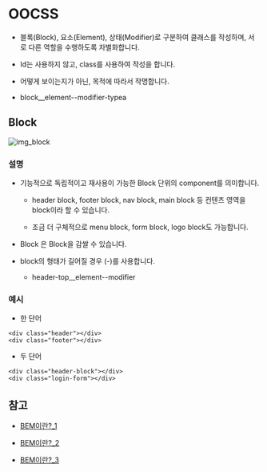 # OOCSS

- 블록(Block), 요소(Element), 상태(Modifier)로 구분하여 클래스를 작성하며, 서로 다른 역할을 수행하도록 차별화합니다.

- Id는 사용하지 않고, class를 사용하여 작성을 합니다.

- 어떻게 보이는지가 아닌, 목적에 따라서 작명합니다.

- block__element--modifier-typea

## Block

![img_block](image/img_block.png)

### 설명

- 기능적으로 독립적이고 재사용이 가능한 Block 단위의 component를 의미합니다.

	- header block, footer block, nav block, main block 등 컨텐츠 영역을 block이라 할 수 있습니다.

	- 조금 더 구체적으로 menu block, form block, logo block도 가능합니다.

- Block 은 Block을 감쌀 수 있습니다.

- block의 형태가 길어질 경우 (-)를 사용합니다.

	- header-top__element--modifier

### 예시

- 한 단어 

```
<div class="header"></div>
<div class="footer"></div>
```

- 두 단어 

```
<div class="header-block"></div>
<div class="login-form"></div>
```



## 참고

- [BEM이란?_1](https://junwoo45.github.io/2019-08-29-BEM/)

- [BEM이란?_2](https://nykim.work/15)

- [BEM이란?_3](https://medium.com/@jinminkim_50502/css-bem-smacss-oocss-9e4d6beb0a38)